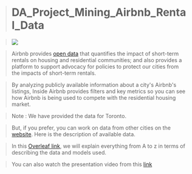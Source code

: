 > # DA_Project_Mining_Airbnb_Rental_Data 

> ![](https://cdn.dribbble.com/users/5068307/screenshots/10877145/media/539577a493c56679cac2f9fdf69172cb.gif)

> Airbnb provides [open data](http://insideairbnb.com/get-the-data/) that quantifies the impact of short-term rentals on housing and residential communities; and also provides a platform to support advocacy for policies to protect our cities from the impacts of short-term rentals. 

> By analyzing publicly available information about a city's Airbnb's listings, Inside Airbnb provides filters and key metrics so you can see how Airbnb is being used to compete with the residential housing market.

> Note : We have provided the data for Toronto. 

> But, if you prefer, you can work on data from other cities on the [website](http://insideairbnb.com/get-the-data/). Here is the description of available data.

> In this [Overleaf link](https://www.overleaf.com/read/yvsfqxkcjspk), we will explain everything from A to z in terms of describing the data and models used.


> You can also watch the presentation video from this [link](https://drive.google.com/file/d/1lwMijWFhZGCOyUNDUjRubhMqwUbytbRr/view?usp=sharing)
